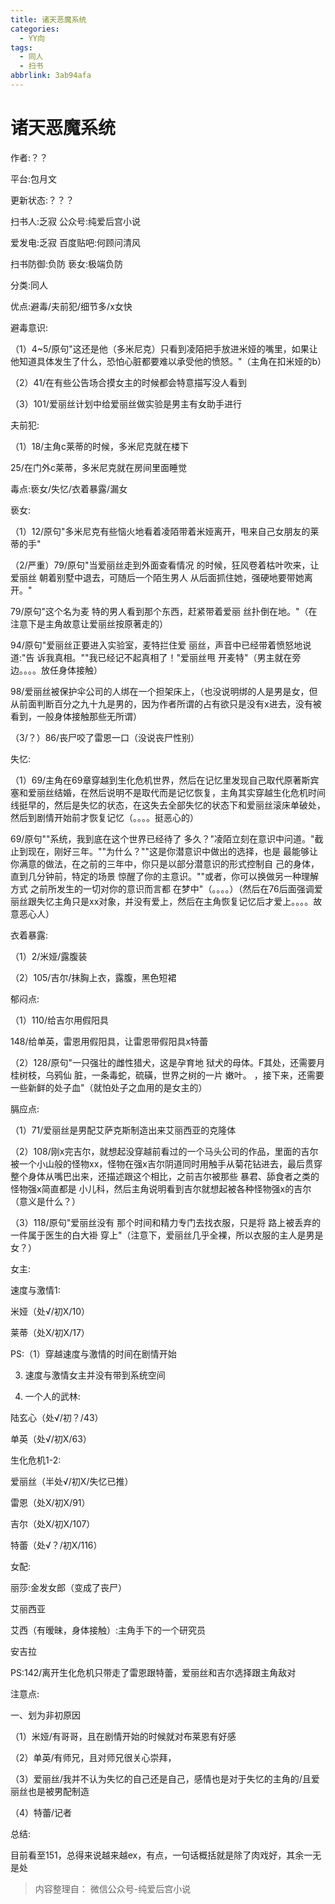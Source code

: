 ```yaml
---
title: 诸天恶魔系统
categories:
  - YY向
tags:
  - 同人
  - 扫书
abbrlink: 3ab94afa
---
```

# 诸天恶魔系统
作者:？？

平台:包月文

更新状态:？？？

扫书人:乏寂 公众号:纯爱后宫小说

爱发电:乏寂 百度贴吧:何顾问清风

扫书防御:负防 亵女:极端负防

分类:同人

优点:避毒/夫前犯/细节多/x女快

避毒意识:

（1）4\~5/原句"这还是他（多米尼克）只看到凌陌把手放进米娅的嘴里，如果让他知道具体发生了什么，恐怕心脏都要难以承受他的愤怒。"（主角在扣米娅的b）

（2）41/在有些公告场合摸女主的时候都会特意描写没人看到

（3）101/爱丽丝计划中给爱丽丝做实验是男主有女助手进行

夫前犯:

（1）18/主角c莱蒂的时候，多米尼克就在楼下

25/在门外c莱蒂，多米尼克就在房间里面睡觉

毒点:亵女/失忆/衣着暴露/漏女

亵女:

（1）12/原句"多米尼克有些恼火地看着凌陌带着米娅离开，甩来自己女朋友的莱蒂的手"

（2/严重）79/原句"当爱丽丝走到外面查看情况
的时候，狂风卷着枯叶吹来，让爱丽丝 朝着别墅中退去，可随后一个陌生男人
从后面抓住她，强硬地要带她离开。"

79/原句"这个名为麦 特的男人看到那个东西，赶紧带着爱丽
丝扑倒在地。"（在注意下是主角故意让爱丽丝按原著走的）

94/原句"爱丽丝正要进入实验室，麦特拦住爱
丽丝，声音中已经带着愤怒地说道:"告
诉我真相。""我已经记不起真相了！"爱丽丝甩
开麦特"（男主就在旁边。。。。放任身体接触）

98/爱丽丝被保护伞公司的人绑在一个担架床上，（也没说明绑的人是男是女，但从前面判断百分之九十九是男的，因为作者所谓的占有欲只是没有x进去，没有被看到，一般身体接触那些无所谓）

（3/？）86/丧尸咬了雷恩一口（没说丧尸性别）

失忆:

（1）69/主角在69章穿越到生化危机世界，然后在记忆里发现自己取代原著斯宾塞和爱丽丝结婚，在然后说明不是取代而是记忆恢复，主角其实穿越生化危机时间线挺早的，然后是失忆的状态，在这失去全部失忆的状态下和爱丽丝滚床单破处，然后到剧情开始前才恢复记忆（。。。。挺恶心的）

69/原句""系统，我到底在这个世界已经待了
多久？"凌陌立刻在意识中问道。"截止到现在，刚好三年。""为什么？""这是你潜意识中做出的选择，也是
最能够让你满意的做法，在之前的三年中，你只是以部分潜意识的形式控制自
己的身体，直到几分钟前，特定的场景
惊醒了你的主意识。""或者，你可以换做另一种理解方式
之前所发生的一切对你的意识而言都
在梦中"（。。。。）（然后在76后面强调爱丽丝跟失忆主角只是xx对象，并没有爱上，然后在主角恢复记忆后才爱上。。。。故意恶心人）

衣着暴露:

（1）2/米娅/露腹装

（2）105/吉尔/抹胸上衣，露腹，黑色短裙

郁闷点:

（1）110/给吉尔用假阳具

148/给单英，雷恩用假阳具，让雷恩带假阳具x特蕾

（2）128/原句"一只强壮的雌性猎犬，这是孕育地
狱犬的母体。F其处，还需要月桂树枝，乌鸦仙
脏，一条毒蛇，硫磺，世界之树的一片 嫩叶。
，接下来，还需要一些新鲜的处子血"（就怕处子之血用的是女主的）

膈应点:

（1）71/爱丽丝是男配艾萨克斯制造出来艾丽西亚的克隆体

（2）108/刚x完吉尔，就想起没穿越前看过的一个马头公司的作品，里面的吉尔被一个小山般的怪物xx，怪物在强x吉尔阴道同时用触手从菊花钻进去，最后贯穿整个身体从嘴巴出来，还描述跟这个相比，之前吉尔被那些
暴君、舔食者之类的怪物强x简直都是
小儿科，然后主角说明看到吉尔就想起被各种怪物强x的吉尔（意义是什么？）

（3）118/原句"爱丽丝没有 那个时间和精力专门去找衣服，只是将
路上被丢弃的一件属于医生的白大褂
穿上"（注意下，爱丽丝几乎全裸，所以衣服的主人是男是女？）

女主:

速度与激情1:

米娅（处√/初X/10）

莱蒂（处X/初X/17）

PS:（1）穿越速度与激情的时间在剧情开始

3.  速度与激情女主并没有带到系统空间

4.  一个人的武林:

陆玄心（处√/初？/43）

单英（处√/初X/63）

生化危机1-2:

爱丽丝（半处√/初X/失忆已推）

雷恩（处X/初X/91）

吉尔（处X/初X/107）

特蕾（处√？/初X/116）

女配:

丽莎:金发女郎（变成了丧尸）

艾丽西亚

艾西（有暧昧，身体接触）:主角手下的一个研究员

安吉拉

PS:142/离开生化危机只带走了雷恩跟特蕾，爱丽丝和吉尔选择跟主角敌对

注意点:

一、划为非初原因

（1）米娅/有哥哥，且在剧情开始的时候就对布莱恩有好感

（2）单英/有师兄，且对师兄很关心崇拜，

（3）爱丽丝/我并不认为失忆的自己还是自己，感情也是对于失忆的主角的/且爱丽丝也是被男配制造

（4）特蕾/记者

总结:

目前看至151，总得来说越来越ex，有点，一句话概括就是除了肉戏好，其余一无是处

> 内容整理自： 微信公众号-纯爱后宫小说